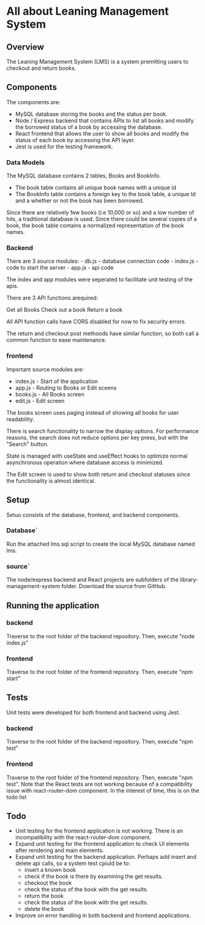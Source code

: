 # All about Leaning Management System

## Overview

The Leaning Management System (LMS) is a system premitting users to checkout and return books.

## Components

The components are:

- MySQL database storing the books and the status per book.
- Node / Express backend that contains APIs to list all books and modify the borrowed status of a book by accessing the database.
- React frontend that allows the user to show all books and modify the status of each book by accessing the API layer.
- Jest is used for the testing framework.

### Data Models

The MySQL database contains 2 tables, Books and BookInfo. 

- The book table contains all unique book names with a unique id
- The BookInfo table contains a foreign key to the book table, a unique Id and a whether or not the book has been borrowed.

Since there are relatively few books (i.e 10,000 or so) and a low number of hits, a traditional database is used. Since there could be several copies of a book, the book table contains a normalized representation of the book names.

### Backend

There are 3 source modules:
	- db.js - database connection code
	- index.js - code to start the server
	- app.js - api code
	
The index and app modules were seperated to facilitate unit testing of the apis.

There are 3 API functions arequired:

Get all Books
Check out a book
Return a book

All API function calls have CORS disabled for now to fix security errors.

The return and checkout post methoods have similar function, so both call a common function to ease maintenance.

### frontend

Important source modules are:

- index.js - Start of the application
- app.js - Routing to Books or Edit sceens
- books.js - All Books screen
- edit.js - Edit screen

The books screen uses paging instead of showing all books for user readability. 

There is search functionality to narrow the display options. For performance reasons, the search does not reduce options per key press, but with the "Search" button.

State is managed with useState and useEffect hooks to optimize normal asynchronous operation where database access is minimized.

The Edit screen is used to show both return and checkout statuses since the functionality is almost identical.

## Setup

Setuo consists of the database, frontend, and backend components. 

### Database`

Run the attached lms.sql script to create the local MySQL database named lms.

### source`

The node/express backend and React projects are subfolders of the library-management-system folder. Download the source from GitHub.

## Running the application

### backend

Traverse to the root folder of the backend repository. Then, execute "node index.js" 

### frontend

Traverse to the root folder of the frontend repository. Then, execute "npm start" 

## Tests

Unit tests were developed for both frontend and backend using Jest.

### backend

Traverse to the root folder of the backend repository. Then, execute "npm test" 

### frontend

Traverse to the root folder of the frontend repository. Then, execute "npm test". Note that the React tests are not working because of a compatibility issue with react-router-dom component. In the interest of time, this is on the todo list

## Todo

- Unit testing for the frontend application is not working. There is an incompatibility with the react-router-dom component.
- Expand unit testing for the frontend application to check UI elements after rendering <Books/> and <Edit/> main elements.
- Expand unit testing for the backend application. Perhaps add insert and delete api calls, so a system test cpiuld be to:
	- insert a known book
	- check if the book is there by examining the get results.
	- checkout the book
	- check the status of the book with the get results.
	- return the book
	- check the status of the book with the get results.
	- delete the book
- Improve on error handling in both backend and frontend applications.

